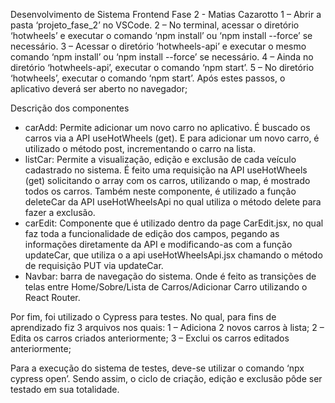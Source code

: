 Desenvolvimento de Sistema Frontend
Fase 2 - Matias Cazarotto
1 – Abrir a pasta ‘projeto_fase_2’ no VSCode.
2 – No terminal, acessar o diretório ‘hotwheels’ e executar o comando ‘npm install’ ou ‘npm install --force’ se necessário.
3 – Acessar o diretório ‘hotwheels-api’ e executar o mesmo comando ‘npm install’ ou ‘npm install --force’ se necessário.
4 – Ainda no diretório ‘hotwheels-api’, executar o comando ‘npm start’.
5 – No diretório ‘hotwheels’, executar o comando ‘npm start’.
Após estes passos, o aplicativo deverá ser aberto no navegador;

Descrição dos componentes
- carAdd: Permite adicionar um novo carro no aplicativo. É buscado os carros via a API useHotWheels (get). E para adicionar um novo carro, é utilizado o método post, incrementando o carro na lista.
- listCar: Permite a visualização, edição e exclusão de cada veículo cadastrado no sistema. É feito uma requisição na API useHotWheels (get) solicitando o array com os carros, utilizando o map, é mostrado todos os carros. Também neste componente, é utilizado a função deleteCar da API useHotWheelsApi no qual utiliza o método delete para fazer a exclusão.
- carEdit: Componente que é utilizado dentro da page CarEdit.jsx, no qual faz toda a funcionalidade de edição dos campos, pegando as informações diretamente da API e modificando-as com a função updateCar, que utiliza o a api useHotWheelsApi.jsx chamando o método de requisição PUT via updateCar.
- Navbar: barra de navegação do sistema. Onde é feito as transições de telas entre Home/Sobre/Lista de Carros/Adicionar Carro utilizando o React Router.

Por fim, foi utilizado o Cypress para testes. No qual, para fins de aprendizado fiz 3 arquivos nos quais:
1 – Adiciona 2 novos carros à lista;
2 – Edita os carros criados anteriormente;
3 – Exclui os carros editados anteriormente;
 
Para a execução do sistema de testes, deve-se utilizar o comando ‘npx cypress open’. Sendo assim, o ciclo de criação, edição e exclusão pôde ser testado em sua totalidade.